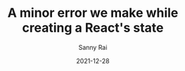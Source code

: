 ---
title: "A minor error we make while creating a React's state"
description: "This blog explains about a silly error people make while doing a project in React"
date: "2021-12-28"
keywords: "React, JavaScript, React.js, state, hooks"
thumbnail: './thumbnail.jpg'
author: 'Sanny Rai'
authorImage: '/images/authors/nepninja.jpeg'
---